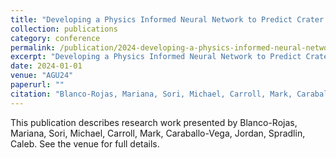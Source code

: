 ```yaml
---
title: "Developing a Physics Informed Neural Network to Predict Crater Relaxation on Icy Moons"
collection: publications
category: conference
permalink: /publication/2024-developing-a-physics-informed-neural-network-to-predict-crater-relaxation-on-icy-moons
excerpt: "Developing a Physics Informed Neural Network to Predict Crater Relaxation on Icy Moons by Blanco-Rojas, Mariana et al."
date: 2024-01-01
venue: "AGU24"
paperurl: ""
citation: "Blanco-Rojas, Mariana, Sori, Michael, Carroll, Mark, Caraballo-Vega, Jordan, Spradlin, Caleb (2024). "Developing a Physics Informed Neural Network to Predict Crater Relaxation on Icy Moons." <i>AGU24</i>."
---
```


This publication describes research work presented by Blanco-Rojas, Mariana, Sori, Michael, Carroll, Mark, Caraballo-Vega, Jordan, Spradlin, Caleb. See the venue for full details.
